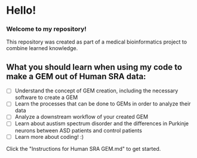 # Hello!
### **Welcome to my repository!**
This repository was created as part of a medical bioinformatics project to combine learned knowledge.
## What you should learn when using my code to make a GEM out of Human SRA data:
- [ ] Understand the concept of GEM creation, including the necessary software to create a GEM
- [ ] Learn the processes that can be done to GEMs in order to analyze their data
- [ ] Analyze a downstream workflow of your created GEM
- [ ] Learn about austism spectrum disorder and the differences in Purkinje neurons between ASD patients and control patients
- [ ] Learn more about coding! :)

Click the "Instructions for Human SRA GEM.md" to get started.
